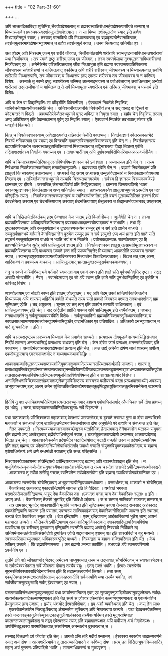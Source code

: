 +++
title = "02 Part-31-60"

+++
…




अपि चाच्छादिकाविद्या श्रुतिभिश् चैक्योपदेशबलाच् च ब्रह्मस्वरूपतिरोधानहेयदोषरूपाश्रीयते तस्याश् च मिथ्यारूपत्वेन प्रपञ्चवत्स्वदर्शनमूलदोषापेक्षत्वात् । न सा मिथ्या दर्शनमूलदोषः स्याद् इति ब्रह्मैव मिथ्यादर्शनमूलं स्यात् । तस्याश् चानादित्वे ऽपि मिथ्यारूपत्वाद् एव ब्रह्मदृश्यत्वेनैवानादित्वात् तद्दर्शनमूलपरमार्थदोषानभ्युपगमाच् च ब्रह्मैव तद्दर्शनमूलं स्यात् । तस्य नित्यत्वाद् अनिर्मोक्ष एव ।

अत एवेदम् अपि निरस्तम् एकम् एव शरीरं जीववत्, निर्जीवानीतराणि शरीराणि स्वप्नदृष्टनानाविधानन्तशरीराणां यथा निर्जीवत्वम् । तत्र स्वप्ने द्रष्टुः शरीरम् एकम् एव जीववत् । तस्य स्वप्नवेलायां दृश्यभूतनानाविधशरीराणां निर्जीवत्वम् एव । अनेनैकेनैव परिकल्पितत्वाज् जीवा मिथ्याभूता इति ब्रह्मणा स्वस्वरूपव्यतिरिक्तस्य जीवभावस्य सर्वशरीराणां च कल्पितत्वाद् एकस्मिन्न् अपि शरीरे शरीरवज् जीवभावस्य च मिथ्यारूपत्वात् सर्वाणि शरीराणि मिथ्यारूपाणि, तत्र जीवभावश् च मिथ्यारूप इत्य् एकस्य शरीरस्य तत्र जीवभावस्य च न कश्चिद् विशेषः । अस्माकं तु स्वप्ने द्रष्टुः स्वशरीरस्य तस्मिन्न् आत्मसद्भावस्य च प्रबोधवेलायाम् अबाधितत्वान् अन्येषां शरीराणां तद्गतजीवानां च बाधितत्वात् ते सर्वे मिथ्याभूताः स्वशरीरम् एकं तस्मिञ् जीवभावश् च परमार्थ इति विशेषः ।

अपि च केन वा विद्यानिवृत्तिः सा कीदृशीति विवेचनीयम् । ऐक्यज्ञानं निवर्तकं निवृत्तिश् चानिर्वचनीयप्रत्यनीकाकारेति चेत् । अनिर्वचनीयप्रत्यनीकं निर्वचनीयं तच् च सद् वासद् वा द्विरूपं वा कोट्यन्तरं न विद्यते । ब्रह्मव्यतिरेकेणैतदभ्युपगमे पुनर् अविद्या न निवृत्ता स्यात् । ब्रह्मैव चेन् निवृत्तिस् तत्प्राग् अप्य् अविशिष्टम् इति वेदान्तज्ञानात् पूर्वम् एव निवृत्तिः स्यात् । ऐक्यज्ञानं निवर्तकं तदभावात् संसार इति भवद्दर्शनं विहन्यते ।

किञ् च निवर्तकज्ञानस्याप्य् अविद्यारूपर्वात् तन्निवर्तनं केनेति वक्तव्यम् । निवर्तकज्ञानं स्वेतरसमस्तभेदं निवर्त्य क्षणिकत्वाद् एव स्वयम् एव विनश्यति दावानलविषनाशनविषान्तरवद् इति चेन् न । निवर्तकज्ञानस्य ब्रह्मव्यतिरिक्तत्वेन तत्स्वरूपतदुत्पत्तिविनाशानां मिथ्यारूपत्वात् तद्विनाशरूपा विद्या तिष्ठत्य् एवेति तद्विनाशदर्शनस्य निवर्तकं वक्तच्यम् एव । दावाग्न्यादीनाम् अपि पूर्वावस्थाविरोधिपरिणामपरंपरावर्जनीयैव ।

अपि च चिन्मात्रब्रह्मव्यतिरिक्तकृत्स्ननिषेधविषयज्ञानस्य को ऽयं ज्ञाता । अध्यासरूप इति चेन् न । तस्य निषेधतया निवर्तकज्ञानकर्मत्वात् तत्कर्तृत्वानुपपत्तेः । ब्रह्मस्वरूप एवेति चेन् न । ब्रह्मणो निवर्तकज्ञानं प्रति ज्ञातृत्वं किं स्वरूपम् उताध्यस्तम् । अध्यस्तं चेद् अयम् अध्यासस् तन्मूलविद्यान्तरं च निवर्तकज्ञानविषयतया तिष्ठत्य् एव । तन्निवर्तकान्तराभ्युपगमे तस्यापि त्रिरूपतयानवस्थैव । सर्वस्य हि ज्ञानस्य त्रिरूपकत्वविरहे ज्ञानत्वम् एव हीयते । कस्यचित् कंचनार्थविशेषं प्रति सिद्धिरूपत्वात् । ज्ञानस्य त्रिरूपत्वविरहे भवतां स्वरूपभूतज्ञानवन् निवर्तकज्ञानम् अप्य् अनिवर्तकं स्यात् । ब्रह्मस्वरूपस्यैव ज्ञातृत्वाभ्युपगमे ऽस्मदीय एव पक्षः परिगृहीतः स्यात् । निवर्तकज्ञानस्वरूपज्ञातृत्वं च स्वनिवर्त्यान्तर्गतम् इति वचनं भूतलव्यतिरिक्तं कृत्स्नं छिन्नं देवदत्तेनेत्य् अस्याम् एव छेदनक्रियायाम् अस्याश् छेदनक्रियायाश् छेत्तृत्वस्य च छेद्यान्तर्भाववचनवद् उपहास्यम् ।

अपि च निखिलभेदनिवर्तकम् इदम् ऐक्यज्ञानं केन जातम् इति विमर्शनीयम् । श्रुत्यैवेति चेन् न । तस्या ब्रह्मव्यतिरिक्ताया अविद्यापरिकल्पितत्वात् प्रपञ्चबाधकज्ञानस्योत्पादकत्वं न संभवति । तथा हि दुष्टकारणजातम् अपि रज्जुसर्पज्ञानं न दुष्टकारणजन्येन रज्जुर् इयं न सर्प इति ज्ञानेन बाध्यते । रज्जुसर्पज्ञानभये वर्तमाने केनचिद्भ्रान्तेन पुरुषेण रज्जुर् इयं न सर्प इत्युक्ते ऽप्य् अयं भ्रान्त इति ज्ञाते सति तद्वचनं रज्जुसर्पज्ञानस्य बाधकं न भवति भयं च न निवर्तते । प्रयोजकज्ञानवतः श्रवणवेलायाम् एव हि ब्रह्मव्यतिरिक्तत्वेन श्रुतेर् अपि भ्रान्तिमूलत्वं ज्ञातम् इति । निवर्तकज्ञानस्य ज्ञातुस् तत्सामग्रीभूतशास्त्रस्य च ब्रह्मव्यतिरिक्ततया यदि बाध्यत्वम् उच्यते हन्त तर्हि प्रपञ्चनिवृत्तेर् मिथ्यात्वम् आपततीति प्रपञ्चस्य सत्यता स्यात् । स्वप्नदृष्टपुरुषवाक्यावगतपित्रादिमरणस्य मिथ्यात्वेन पित्रादिसत्यतावत् । किञ्च तत् त्वम् अस्य् आदिवाक्यं न प्रपञ्चस्य बाधकम् । भ्रान्तिमूलत्वाद् भ्रान्तप्रयुक्तरज्जुसर्पबाधकवाक्यवत् ।

ननु च स्वप्ने कस्मिंश्चिद् भये वर्तमाने स्वप्नदशायाम् एवायं स्वप्न इति ज्ञाते सति पूर्वभयनिवृत्तिर् दृष्टा । तद्वद् अत्रापि संभवतीति । नैवम् । स्वप्नवेलायाम् एव सो ऽपि स्वप्न इति ज्ञाते सति पुनर्भयानिवृत्तिर् एव दृष्टेति न कश्चिद् विशेषः ।

श्रवणवेलायाम् एव सोऽपि स्वप्न इति ज्ञातम् एवेत्युक्तम् । यद् अपि चेदम् उक्तं भ्रान्तिपरिकल्पितत्वेन मिथ्यारूपम् अपि शास्त्रम् अद्वितीयं ब्रह्मेति बोधयति तस्य सतो ब्रह्मणो विषयस्य पश्चात् तनबाधादर्शनाद् ब्रह्म सुस्थितम् एवेति । तद् अयुक्तम् । शून्यम् एव तत् त्वम् इति वाक्येन तस्यापि बाधितत्वात् । इदं भ्रान्तिमूलवाक्यम् इति चेत् । सद् अद्वितीयं ब्रह्मेति वाक्यम् अपि भ्रान्तिमूलम् इति त्वयैवोक्तम् । पश्चात् तनबाधादर्शनं तु सर्वशून्यवाक्यस्यैवेति विशेषः । सर्वशून्यवादिनो ब्रह्मव्यतिरिक्तवस्तुमिथ्यात्ववादिनश् च स्वपक्षसाधनप्रमाणपारमार्थ्यानब्युपगमेनाभियुक्तैर् वादानधिकार एव प्रतिपादितः । अधिकारो ऽनभ्युपायत्वान् न वादे शून्यवादिनः । इति ।

अपि च प्रत्यक्षदृष्टस्य प्रपञ्चस्य मिथ्यात्वं केन प्रमाणेन साध्यते । प्रत्यक्षस्य दोषमूलत्वेनान्यथासिद्धिसंभवान् निर्दोषं शास्त्रम् अनन्यथासिद्धं प्रत्यक्षस्य बाधकम् इति चेत् । केन दोषेण जातं प्रत्यक्षम् अनन्तभेदविषयम् इति वक्तव्यम् । अनादिभेदवासनाख्यदोषजातं प्रत्यक्षम् इति चेत् । हन्त तर्ह्य् अनेनैव दोषेण जातं शास्त्रम् अपीत्य् एकदोषमूलत्वाच् छास्त्रप्रत्यक्षयोर् न बाध्यबाधकभावसिद्धिः ।

आकाशवाय्वादिभूततदारब्धशब्दस्पर्शादियुक्तमनुष्यत्वादिसंस्थानसंस्थितपदार्थग्राहि प्रत्यक्षम् । शास्त्रं तु प्रत्यक्षाद्यपरिच्छेद्यसर्वान्तरात्मत्वसत्यत्वाद्यनन्तविशेषणविशिष्टब्रह्मस्वरूपतदुपासनाद्याराधनप्रकारतत्प्राप्तिपूर्वकतत्प्रसादलभ्यफलविशेषतदनिष्टकरणमूलनिग्रहविशेषविषयम् इति न शात्रप्रत्यक्षयोर् विरोधः । अनादिनिधनाविच्छिन्नपाटसंप्रदायताद्यनेकगुणविशिष्टस्य शास्त्रस्य बलीयस्त्वं वदता प्रत्यक्षपारमार्थ्यम् अवश्यम् अभ्युपगन्तव्यम् इत्य् अलम् अनेन श्रुतिशतविततिवातवेगपराहतकुदृष्टिदुष्टयुक्तिजालतूलनिरसनेनेत्य् उपरम्यते ।

द्वितीये तु पक्ष उपाधिब्रह्मव्यतिरिक्तवस्त्वन्तरानभ्युपगमाद् ब्रह्मण्य् एवोपाधिसंसर्गाद् औपाधिकाः सर्वे दोषा ब्रह्मण्य् एव भवेयुः । ततश् चापहतपाप्मत्वादिनिर्दोषत्वश्रुतयः सर्वे विहन्यन्ते ।

यथा घटाकाशादेः परिच्छिन्नतया महाकाशाद् वैलक्षण्यं परस्परभेदश् च दृश्यते तत्रस्था गुणा वा दोषा वानवच्छिन्ने महाकाशे न संबध्यन्ते एवम् उपाधिकृतभेदव्यवस्थितजीवगता दोषा अनुपहिते परे ब्रह्मणि न संबध्यन्त इति चेत् । नैतद् उपपद्यते । निरवयवस्याकाशस्यानवच्छेद्यस्य घटादिभिश् छेदासंभवात् तेनैवाकाशेन घटादयः संयुक्ता इति ब्रह्मणो ऽप्य् अच्छेद्यत्वाद् ब्रह्मैवोपाधिसंयुक्तं स्यात् । घटसंयुक्ताकाशप्रदेशो ऽन्यस्माद् आकाशप्रदेशाद् भिद्यत इच् चेत् । आकाशस्यैकस्यैव प्रदेशभेदेन घटादिसंयोगाद् घटादौ गच्छति तस्य च प्रदेशभेदस्यानियम इति तद्वद् ब्रह्मण्य् एव प्रदेशभेदानियमेनोपाधिसंसर्गाद् उपाधौ गच्छति संयुक्तवियुक्तब्रह्मप्रदेशभेदाच् च ब्रह्मण्य् एवोपाधिसंसर्गः क्षणे क्षणे बन्धमोक्षौ स्याताम् इति सन्तः परिहसन्ति ।

निरवयवस्यैवाकाशस्य श्रोत्रेन्द्रियत्वे ऽपीन्द्रियव्यवस्थावद् ब्रह्मण्य् अपि व्यवस्थोपपद्यत इति चेत् । न वायुविशेषसंस्कृतकर्णप्रदेशसंयुक्तस्यैवाकाशप्रदेशस्येन्द्रियत्वात् तस्य च प्रदेशान्तराभेदे ऽपीन्द्रियव्यवस्थोपपद्यते । आकाशस्य तु सर्वेषां शरीरेषु गच्छत् स्वनियमेन सर्वप्रदेशसंयोग इति ब्रह्मण्य् उपाधिसंयोगप्रदेशानियम एव ।

आकाशस्य स्वरूपेणैव श्रोत्रेन्द्रियत्वम् अभ्युपगम्यापीन्द्रियव्यवस्थोकता । परमार्थतस् त्व् आकाशो न श्रोत्रेन्द्रियम् । वैकारिकाद् अहंकाराद् एकादशेन्द्रियाणि जायन्त इति हि वैदिकाः । यथोक्तं भगवता पराशरेणतैजसानीन्द्रियाण्य् आहुर् देवा वैकारिका दश ।एकादशं मनश् चात्र देवा वैकारिकाः स्मृताः ॥ इति ।अयम् अर्थः । वैकारिकस् तैजसो भूतादिर् इति त्रिविधो ऽहंकारः । स च क्रमात् सात्त्विको राजसस् तामसश् च । तत्र तामसाद् भूतादेर् आकाशादीनि भूतानि जायन्त इति सृष्टिक्रमम् उक्त्वा तैजसाद् राजसाद् अहंकाराद् एकदशेन्द्रियाणि जायन्त इति परमतम् उपन्यस्य सात्त्विकाहंकाराद् वैकारिकानीन्द्रियाणि जायन्त इति स्वमतम् उच्यते देवा वैकारिकाः स्मृता इति । देवा इन्द्रियाणि । एवम् इन्द्रियाणाम् आहंकारिकाणां भूतैश् चाप्य् आयनं महाभारत उच्यते । भौतिकत्वे ऽपीन्द्रियाणाम् आकाशादिभूतविकारत्वाद् एवाकाशादिभूतपरिणामविशेषा व्यवस्थिता एव शरीरवत् पुरुषाणाम् इन्द्रियाणि भवन्तीति ब्रह्मण्य् अच्छेद्ये निरवयवे निर्विकारे त्व् अनियमेनानन्तहेयोपाधिसंसर्गदोषो दुष्परिहर एवेति श्रद्दधानानाम् एवायम् पक्ष इति शास्त्रविदो न बहु मन्यन्ते । स्वरूपपरिणामाभ्युपगमाद् अविकारत्वश्रुतिर् बाध्यते । निरवद्यता च ब्रह्मणः शक्तिपरिणाम इति चेत् । केयं शक्तिर् उच्यते । किं ब्रह्मपरिणामरूपा । उत ब्रह्मणो ऽनन्या कापीति । उभयपक्षे ऽपि स्वरूपपरिणामो ऽवर्जनीय एव ।

तृतीये ऽपि पक्षे जीवब्रह्मणोर् भेदवद् अभेदस्य चाभ्युपगमात् तस्य च तद्भावात् सौभरिभेदवच् च स्वावतारभेदवच् च सर्वस्येश्वरभेदतात् सर्वे जीवगता दोषास् तस्यैव स्युः । एतद् उक्तं भवति । ईश्वरः स्वरूपेणैव सुरनरतिर्यक्स्थावरादिभेदेनावस्थित इति हि तदात्मकत्ववर्णनं क्रियते । तथा सत्य् एकमृत्पिण्डारब्धघटशरावादिगतान्य् उदकाहरणादीनि सर्वकार्याणि यथा तस्यैव भवन्ति, एवं सर्वजीवगतसुखदुःखादि सर्वम् ईश्वरगतम् एव स्यात् ।

घटशरावादिसंस्थानानुपयुक्तमृद्द्रव्यं यथा कार्यान्तरान्वितम् एवम् एव सुरपशुमनुजादिजीवत्वानुपयुक्तेश्वरः सर्वज्ञः सत्यसंकल्पत्वादिकल्याणगुणाकर इति चेत् सत्यं स एवेश्वर एकेनांशेन कल्याणगुणगणाकरः स एवान्येनांशेन हेयगुणाकर इत्य् उक्तम् । द्वयोर् अंशयोर् ईश्वराविशेषात् । द्वव् अंशौ व्यवस्थितव् इति चेत् । कस् तेन लाभः । एकस्यैवानेकांशेन नित्यदुःखित्वाद् अंशान्तरेण सुखित्वम् अपि नेश्वरत्वाय कल्पते । यथा देवदत्तस्यैकस्मिन् हस्ते चन्दनपङ्कानुलेपकेयूरकटकाङ्गुलीयालंकारस् तस्यैवान्यस्मिन् हस्ते मुद्गराभिघातः कालानलज्वालानुप्रवेशश् च तद्वद् एवेश्वरस्य स्याद् इति ब्रह्माज्ञानपक्षाद् अपि पापीयान् अयं भेदाभेदपक्षः । अपरिमितदुःखस्य पारमार्थिकत्वात् संसारिणाम् अनन्तत्वेन दुस्तरत्वाच् च ।

तस्माद् विलक्षणो ऽयं जीवांश इति चेत् । आगतो ऽसि तर्हि मदीयं पन्थानम् । ईश्वरस्य स्वरूपेण तादात्म्यवर्णने स्याद् अयं दोषः । आत्मशरीरभावेन तु तादात्म्यप्रतिपादने न कश्चिद् दोषः । प्रत्य् उत निखिलभुवननियमनादिर् महान् अयं गुणगणः प्रतिपादितो भवति । सामानाधिकरण्यं च मुख्यवृत्तम् ।